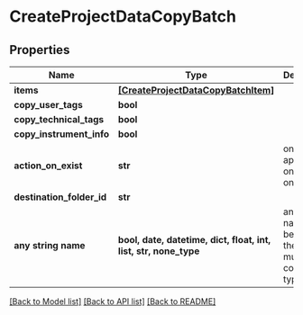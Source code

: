 # CreateProjectDataCopyBatch


## Properties
Name | Type | Description | Notes
------------ | ------------- | ------------- | -------------
**items** | [**[CreateProjectDataCopyBatchItem]**](CreateProjectDataCopyBatchItem.md) |  | 
**copy_user_tags** | **bool** |  | 
**copy_technical_tags** | **bool** |  | 
**copy_instrument_info** | **bool** |  | 
**action_on_exist** | **str** | only applicable on files, not on folders | 
**destination_folder_id** | **str** |  | [optional] 
**any string name** | **bool, date, datetime, dict, float, int, list, str, none_type** | any string name can be used but the value must be the correct type | [optional]

[[Back to Model list]](../README.md#documentation-for-models) [[Back to API list]](../README.md#documentation-for-api-endpoints) [[Back to README]](../README.md)


